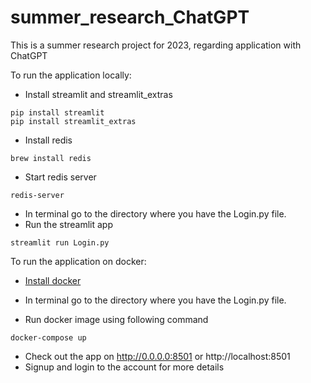 # summer_research_ChatGPT
This is a summer research project for 2023, regarding application with ChatGPT

To run the application locally:
- Install streamlit and streamlit_extras
```
pip install streamlit
pip install streamlit_extras
```
- Install redis
```
brew install redis
```
- Start redis server
```
redis-server
```
- In terminal go to the directory where you have the Login.py file.
- Run the streamlit app
```
streamlit run Login.py
```

To run the application on docker:
- [Install docker](https://docs.docker.com/engine/install/)

- In terminal go to the directory where you have the Login.py file.
- Run docker image using following command
``` 
docker-compose up
```
- Check out the app on http://0.0.0.0:8501 or http://localhost:8501
- Signup and login to the account for more details
